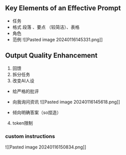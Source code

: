 ## Key Elements of an Effective Prompt

- 任务
- 格式
	 段落 、要点 （较简洁）、表格
- 角色
- 范例
	![[Pasted image 20240116145331.png]]


 
## Output Quality Enhancement
1. 回馈
2. 拆分任务
3. 改变AI人设
- 给严格的批评
- 向我询问资讯
	 ![[Pasted image 20240116145618.png]]
	 
- 倾向明确答案（so捏造）
4. token限制

### custom instructions
![[Pasted image 20240116150834.png]]